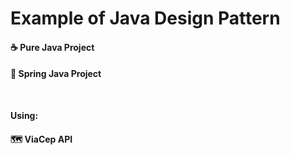 # Example of Java Design Pattern 

#### ☕️  Pure Java Project
#### 🍃 Spring Java Project

<br>

**Using:** <br>
#### 🗺 ViaCep API

